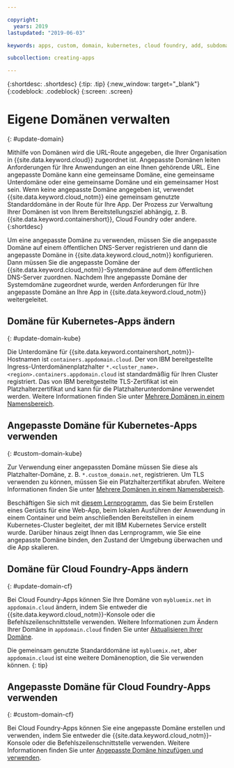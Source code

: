```yaml
---

copyright:
  years: 2019
lastupdated: "2019-06-03"

keywords: apps, custom, domain, kubernetes, cloud foundry, add, subdomain, custom domain, dns, domainname, domain name, endpoint, update, migrate

subcollection: creating-apps

---
```


{:shortdesc: .shortdesc}
{:tip: .tip}
{:new_window: target="_blank"}
{:codeblock: .codeblock}
{:screen: .screen}

# Eigene Domänen verwalten
{: #update-domain}

Mithilfe von Domänen wird die URL-Route angegeben, die Ihrer Organisation in {{site.data.keyword.cloud}} zugeordnet ist. Angepasste Domänen leiten Anforderungen für Ihre Anwendungen an eine Ihnen gehörende URL. Eine angepasste Domäne kann eine gemeinsame Domäne, eine gemeinsame Unterdomäne oder eine gemeinsame Domäne und ein gemeinsamer Host sein. Wenn keine angepasste Domäne angegeben ist, verwendet {{site.data.keyword.cloud_notm}} eine gemeinsam genutzte Standarddomäne in der Route für Ihre App. Der Prozess zur Verwaltung Ihrer Domänen ist von Ihrem Bereitstellungsziel abhängig, z. B. {{site.data.keyword.containershort}}, Cloud Foundry oder andere.
{:shortdesc}

Um eine angepasste Domäne zu verwenden, müssen Sie die angepasste Domäne auf einem öffentlichen DNS-Server registrieren und dann die angepasste Domäne in {{site.data.keyword.cloud_notm}} konfigurieren. Dann müssen Sie die angepasste Domäne der {{site.data.keyword.cloud_notm}}-Systemdomäne auf dem öffentlichen DNS-Server zuordnen. Nachdem Ihre angepasste Domäne der Systemdomäne zugeordnet wurde, werden Anforderungen für Ihre angepasste Domäne an Ihre App in {{site.data.keyword.cloud_notm}} weitergeleitet.

## Domäne für Kubernetes-Apps ändern
{: #update-domain-kube}

Die Unterdomäne für {{site.data.keyword.containershort_notm}}-Hostnamen ist `containers.appdomain.cloud`. Der von IBM bereitgestellte Ingress-Unterdomänenplatzhalter `*.<cluster_name>.<region>.containers.appdomain.cloud` ist standardmäßig für Ihren Cluster registriert. Das von IBM bereitgestellte TLS-Zertifikat ist ein Platzhalterzertifikat und kann für die Platzhalterunterdomäne verwendet werden. Weitere Informationen finden Sie unter [Mehrere Domänen in einem Namensbereich](/docs/containers?topic=containers-ingress#multi-domains).

## Angepasste Domäne für Kubernetes-Apps verwenden
{: #custom-domain-kube}

Zur Verwendung einer angepassten Domäne müssen Sie diese als Platzhalter-Domäne, z. B. `*.custom_domain.net`, registrieren. Um TLS verwenden zu können, müssen Sie ein Platzhalterzertifikat abrufen. Weitere Informationen finden Sie unter [Mehrere Domänen in einem Namensbereich](/docs/containers?topic=containers-ingress#multi-domains).

Beschäftigen Sie sich mit [diesem Lernprogramm](/docs/tutorials?topic=solution-tutorials-scalable-webapp-kubernetes), das Sie beim Erstellen eines Gerüsts für eine Web-App, beim lokalen Ausführen der Anwendung in einem Container und beim anschließenden Bereitstellen in einem Kubernetes-Cluster begleitet, der mit IBM Kubernetes Service erstellt wurde. Darüber hinaus zeigt Ihnen das Lernprogramm, wie Sie eine angepasste Domäne binden, den Zustand der Umgebung überwachen und die App skalieren.

## Domäne für Cloud Foundry-Apps ändern
{: #update-domain-cf}

Bei Cloud Foundry-Apps können Sie Ihre Domäne von `mybluemix.net` in `appdomain.cloud` ändern, indem Sie entweder die {{site.data.keyword.cloud_notm}}-Konsole oder die Befehlszeilenschnittstelle verwenden. Weitere Informationen zum Ändern Ihrer Domäne in `appdomain.cloud` finden Sie unter [Aktualisieren Ihrer Domäne](/docs/cloud-foundry-public?topic=cloud-foundry-public-update-domain).

Die gemeinsam genutzte Standarddomäne ist `mybluemix.net`, aber `appdomain.cloud` ist eine weitere Domänenoption, die Sie verwenden können.
{: tip}

## Angepasste Domäne für Cloud Foundry-Apps verwenden
{: #custom-domain-cf}

Bei Cloud Foundry-Apps können Sie eine angepasste Domäne erstellen und verwenden, indem Sie entweder die {{site.data.keyword.cloud_notm}}-Konsole oder die Befehlszeilenschnittstelle verwenden. Weitere Informationen finden Sie unter [Angepasste Domäne hinzufügen und verwenden](/docs/cloud-foundry-public?topic=cloud-foundry-public-custom-domains).
